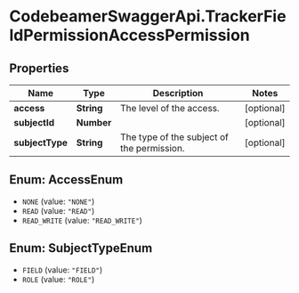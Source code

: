 # CodebeamerSwaggerApi.TrackerFieldPermissionAccessPermission

## Properties
Name | Type | Description | Notes
------------ | ------------- | ------------- | -------------
**access** | **String** | The level of the access. | [optional] 
**subjectId** | **Number** |  | [optional] 
**subjectType** | **String** | The type of the subject of the permission. | [optional] 

<a name="AccessEnum"></a>
## Enum: AccessEnum

* `NONE` (value: `"NONE"`)
* `READ` (value: `"READ"`)
* `READ_WRITE` (value: `"READ_WRITE"`)


<a name="SubjectTypeEnum"></a>
## Enum: SubjectTypeEnum

* `FIELD` (value: `"FIELD"`)
* `ROLE` (value: `"ROLE"`)

